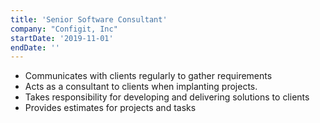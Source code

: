 ```yaml
---
title: 'Senior Software Consultant'
company: "Configit, Inc"
startDate: '2019-11-01'
endDate: ''
---
```

 
- Communicates with clients regularly to gather
requirements
- Acts as a consultant to clients when implanting
projects.
- Takes responsibility for developing and delivering
solutions to clients
- Provides estimates for projects and tasks